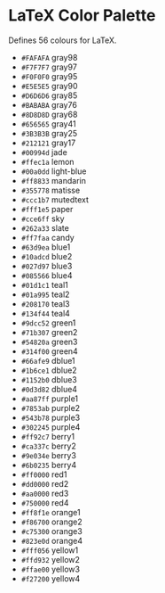 # LaTeX Color Palette

Defines 56 colours for LaTeX.

- `#FAFAFA` gray98
- `#F7F7F7` gray97
- `#F0F0F0` gray95
- `#E5E5E5` gray90
- `#D6D6D6` gray85
- `#BABABA` gray76
- `#8D8D8D` gray68
- `#656565` gray41
- `#3B3B3B` gray25
- `#212121` gray17
- `#00994d` jade
- `#ffec1a` lemon
- `#00a0dd` light-blue
- `#ff8833` mandarin
- `#355778` matisse
- `#ccc1b7` mutedtext
- `#fff1e5` paper
- `#cce6ff` sky
- `#262a33` slate
- `#ff7faa` candy
- `#63d9ea` blue1
- `#10adcd` blue2
- `#027d97` blue3
- `#085566` blue4
- `#01d1c1` teal1
- `#01a995` teal2
- `#208170` teal3
- `#134f44` teal4
- `#9dcc52` green1
- `#71b307` green2
- `#54820a` green3
- `#314f00` green4
- `#66afe9` dblue1
- `#1b6ce1` dblue2
- `#1152b0` dblue3
- `#0d3d82` dblue4
- `#aa87ff` purple1
- `#7853ab` purple2
- `#543b78` purple3
- `#302245` purple4
- `#ff92c7` berry1
- `#ca337c` berry2
- `#9e034e` berry3
- `#6b0235` berry4
- `#ff0000` red1
- `#dd0000` red2
- `#aa0000` red3
- `#750000` red4
- `#ff8f1e` orange1
- `#f86700` orange2
- `#c75300` orange3
- `#823e0d` orange4
- `#fff056` yellow1
- `#ffd932` yellow2
- `#ffae00` yellow3
- `#f27200` yellow4